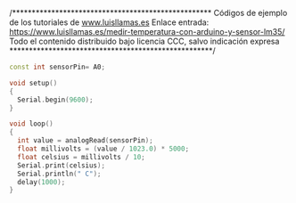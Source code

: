 /***************************************************
Códigos de ejemplo de los tutoriales de www.luisllamas.es
Enlace entrada: https://www.luisllamas.es/medir-temperatura-con-arduino-y-sensor-lm35/
Todo el contenido distribuido bajo licencia CCC, salvo indicación expresa
****************************************************/

```cpp
const int sensorPin= A0;

void setup()
{
  Serial.begin(9600);
}

void loop()
{
  int value = analogRead(sensorPin);
  float millivolts = (value / 1023.0) * 5000;
  float celsius = millivolts / 10; 
  Serial.print(celsius);
  Serial.println(" C");
  delay(1000);
}

```